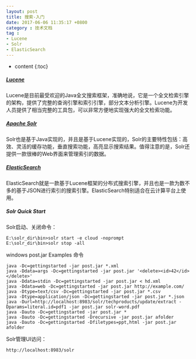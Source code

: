 ```yaml
---
layout: post
title: 搜索-入门
date: 2017-06-06 11:35:17 +0800
category : 技术文档
tag :
- Lucene
- Solr
- ElasticSearch
---
```

* content
{:toc}


##### [Lucene](http://lucene.apache.org/)
Lucene是目前最受欢迎的Java全文搜索框架，准确地说，它是一个全文检索引擎的架构，提供了完整的查询引擎和索引引擎，部分文本分析引擎。Lucene为开发人员提供了相当完整的工具包，可以非常方便地实现强大的全文检索功能。

##### [Apache Solr](http://lucene.apache.org/solr/)
Solr也是基于Java实现的，并且是基于Lucene实现的，Solr的主要特性包括：高效、灵活的缓存功能，垂直搜索功能，高亮显示搜索结果。值得注意的是，Solr还提供一款很棒的Web界面来管理索引的数据。


##### [ElasticSearch](http://www.elasticsearch.org/)
ElasticSearch就是一款基于Lucene框架的分布式搜索引擎，并且也是一款为数不多的基于JSON进行索引的搜索引擎。ElasticSearch特别适合在云计算平台上使用。


##### Solr Quick Start

Solr启动、关闭命令：

	E:\solr_dir\bin>solr start -e cloud -noprompt
	E:\solr_dir\bin>solr stop -all
	

windows post.jar Examples 命令

	java -Dc=gettingstarted -jar post.jar *.xml
	java -Ddata=args -Dc=gettingstarted -jar post.jar '<delete><id>42</id></delete>'
	java -Ddata=stdin -Dc=gettingstarted -jar post.jar < hd.xml
	java -Ddata=web -Dc=gettingstarted -jar post.jar http://example.com/
	java -Dtype=text/csv -Dc=gettingstarted -jar post.jar *.csv
	java -Dtype=application/json -Dc=gettingstarted -jar post.jar *.json
	java -Durl=http://localhost:8983/solr/techproducts/update/extract -Dparams=literal.id=pdf1 -jar post.jar solr-word.pdf
	java -Dauto -Dc=gettingstarted -jar post.jar *
	java -Dauto -Dc=gettingstarted -Drecursive -jar post.jar afolder
	java -Dauto -Dc=gettingstarted -Dfiletypes=ppt,html -jar post.jar afolder
	
	
	
Solr管理UI访问：

	http://localhost:8983/solr
	
	
### 
